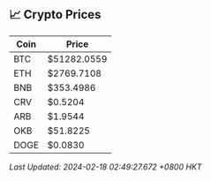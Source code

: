 ## 📈 Crypto Prices

| Coin | Price |
| ---- | ----- |
| BTC | $51282.0559 |
| ETH | $2769.7108 |
| BNB | $353.4986 |
| CRV | $0.5204 |
| ARB | $1.9544 |
| OKB | $51.8225 |
| DOGE | $0.0830 |

_Last Updated: 2024-02-18 02:49:27.672 +0800 HKT_